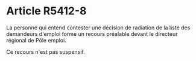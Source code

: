# Article R5412-8

La personne qui entend contester une décision de radiation de la liste des demandeurs d'emploi forme un recours préalable devant le directeur régional de Pôle emploi.

Ce recours n'est pas suspensif.